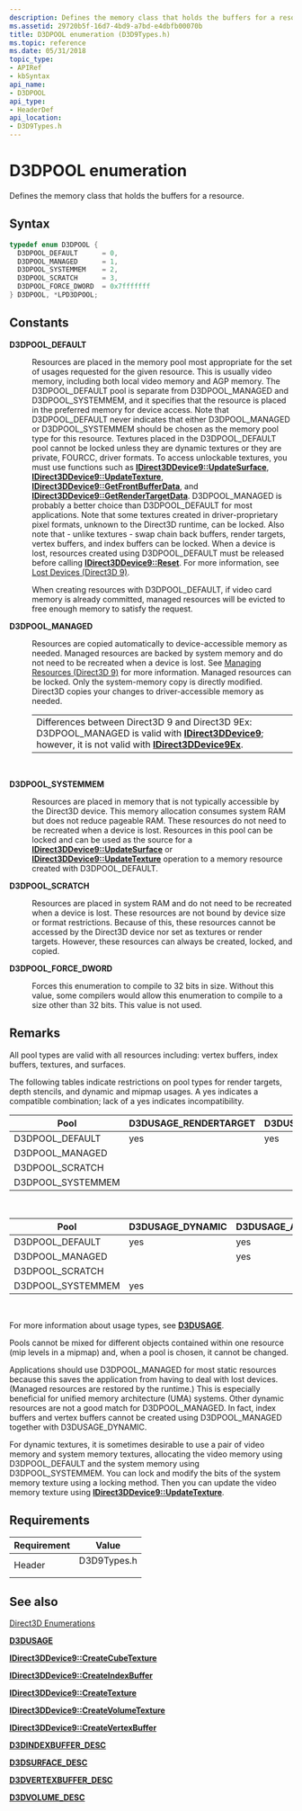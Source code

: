 ```yaml
---
description: Defines the memory class that holds the buffers for a resource.
ms.assetid: 29720b5f-16d7-4bd9-a7bd-e4dbfb00070b
title: D3DPOOL enumeration (D3D9Types.h)
ms.topic: reference
ms.date: 05/31/2018
topic_type:
- APIRef
- kbSyntax
api_name:
- D3DPOOL
api_type:
- HeaderDef
api_location:
- D3D9Types.h
---
```


# D3DPOOL enumeration

Defines the memory class that holds the buffers for a resource.

## Syntax


```C++
typedef enum D3DPOOL { 
  D3DPOOL_DEFAULT      = 0,
  D3DPOOL_MANAGED      = 1,
  D3DPOOL_SYSTEMMEM    = 2,
  D3DPOOL_SCRATCH      = 3,
  D3DPOOL_FORCE_DWORD  = 0x7fffffff
} D3DPOOL, *LPD3DPOOL;
```



## Constants

<dl> <dt>

<span id="D3DPOOL_DEFAULT"></span><span id="d3dpool_default"></span>**D3DPOOL\_DEFAULT**
</dt> <dd>

Resources are placed in the memory pool most appropriate for the set of usages requested for the given resource. This is usually video memory, including both local video memory and AGP memory. The D3DPOOL\_DEFAULT pool is separate from D3DPOOL\_MANAGED and D3DPOOL\_SYSTEMMEM, and it specifies that the resource is placed in the preferred memory for device access. Note that D3DPOOL\_DEFAULT never indicates that either D3DPOOL\_MANAGED or D3DPOOL\_SYSTEMMEM should be chosen as the memory pool type for this resource. Textures placed in the D3DPOOL\_DEFAULT pool cannot be locked unless they are dynamic textures or they are private, FOURCC, driver formats. To access unlockable textures, you must use functions such as [**IDirect3DDevice9::UpdateSurface**](/windows/win32/api/d3d9helper/nf-d3d9helper-idirect3ddevice9-updatesurface), [**IDirect3DDevice9::UpdateTexture**](/windows/win32/api/d3d9helper/nf-d3d9helper-idirect3ddevice9-updatetexture), [**IDirect3DDevice9::GetFrontBufferData**](/windows/win32/api/d3d9helper/nf-d3d9helper-idirect3ddevice9-getfrontbufferdata), and [**IDirect3DDevice9::GetRenderTargetData**](/windows/desktop/api). D3DPOOL\_MANAGED is probably a better choice than D3DPOOL\_DEFAULT for most applications. Note that some textures created in driver-proprietary pixel formats, unknown to the Direct3D runtime, can be locked. Also note that - unlike textures - swap chain back buffers, render targets, vertex buffers, and index buffers can be locked. When a device is lost, resources created using D3DPOOL\_DEFAULT must be released before calling [**IDirect3DDevice9::Reset**](/windows/desktop/api). For more information, see [Lost Devices (Direct3D 9)](lost-devices.md).

When creating resources with D3DPOOL\_DEFAULT, if video card memory is already committed, managed resources will be evicted to free enough memory to satisfy the request.

</dd> <dt>

<span id="D3DPOOL_MANAGED"></span><span id="d3dpool_managed"></span>**D3DPOOL\_MANAGED**
</dt> <dd>

Resources are copied automatically to device-accessible memory as needed. Managed resources are backed by system memory and do not need to be recreated when a device is lost. See [Managing Resources (Direct3D 9)](managing-resources.md) for more information. Managed resources can be locked. Only the system-memory copy is directly modified. Direct3D copies your changes to driver-accessible memory as needed.



|                                                                                                                                                                                                                                     |
|-------------------------------------------------------------------------------------------------------------------------------------------------------------------------------------------------------------------------------------|
| Differences between Direct3D 9 and Direct3D 9Ex:<br/> D3DPOOL\_MANAGED is valid with [**IDirect3DDevice9**](/windows/desktop/api); however, it is not valid with [**IDirect3DDevice9Ex**](/windows/desktop/api/d3d9/nn-d3d9-idirect3ddevice9ex).<br/> |



 

</dd> <dt>

<span id="D3DPOOL_SYSTEMMEM"></span><span id="d3dpool_systemmem"></span>**D3DPOOL\_SYSTEMMEM**
</dt> <dd>

Resources are placed in memory that is not typically accessible by the Direct3D device. This memory allocation consumes system RAM but does not reduce pageable RAM. These resources do not need to be recreated when a device is lost. Resources in this pool can be locked and can be used as the source for a [**IDirect3DDevice9::UpdateSurface**](/windows/win32/api/d3d9helper/nf-d3d9helper-idirect3ddevice9-updatesurface) or [**IDirect3DDevice9::UpdateTexture**](/windows/win32/api/d3d9helper/nf-d3d9helper-idirect3ddevice9-updatetexture) operation to a memory resource created with D3DPOOL\_DEFAULT.

</dd> <dt>

<span id="D3DPOOL_SCRATCH"></span><span id="d3dpool_scratch"></span>**D3DPOOL\_SCRATCH**
</dt> <dd>

Resources are placed in system RAM and do not need to be recreated when a device is lost. These resources are not bound by device size or format restrictions. Because of this, these resources cannot be accessed by the Direct3D device nor set as textures or render targets. However, these resources can always be created, locked, and copied.

</dd> <dt>

<span id="D3DPOOL_FORCE_DWORD"></span><span id="d3dpool_force_dword"></span>**D3DPOOL\_FORCE\_DWORD**
</dt> <dd>

Forces this enumeration to compile to 32 bits in size. Without this value, some compilers would allow this enumeration to compile to a size other than 32 bits. This value is not used.

</dd> </dl>

## Remarks

All pool types are valid with all resources including: vertex buffers, index buffers, textures, and surfaces.

The following tables indicate restrictions on pool types for render targets, depth stencils, and dynamic and mipmap usages. A yes indicates a compatible combination; lack of a yes indicates incompatibility.



| Pool               | D3DUSAGE\_RENDERTARGET | D3DUSAGE\_DEPTHSTENCIL |
|--------------------|------------------------|------------------------|
| D3DPOOL\_DEFAULT   | yes                      | yes                      |
| D3DPOOL\_MANAGED   |                        |                        |
| D3DPOOL\_SCRATCH   |                        |                        |
| D3DPOOL\_SYSTEMMEM |                        |                        |



 



| Pool               | D3DUSAGE\_DYNAMIC | D3DUSAGE\_AUTOGENMIPMAP |
|--------------------|-------------------|-------------------------|
| D3DPOOL\_DEFAULT   | yes                 | yes                       |
| D3DPOOL\_MANAGED   |                   | yes                       |
| D3DPOOL\_SCRATCH   |                   |                         |
| D3DPOOL\_SYSTEMMEM | yes                 |                         |



 

For more information about usage types, see [**D3DUSAGE**](d3dusage.md).

Pools cannot be mixed for different objects contained within one resource (mip levels in a mipmap) and, when a pool is chosen, it cannot be changed.

Applications should use D3DPOOL\_MANAGED for most static resources because this saves the application from having to deal with lost devices. (Managed resources are restored by the runtime.) This is especially beneficial for unified memory architecture (UMA) systems. Other dynamic resources are not a good match for D3DPOOL\_MANAGED. In fact, index buffers and vertex buffers cannot be created using D3DPOOL\_MANAGED together with D3DUSAGE\_DYNAMIC.

For dynamic textures, it is sometimes desirable to use a pair of video memory and system memory textures, allocating the video memory using D3DPOOL\_DEFAULT and the system memory using D3DPOOL\_SYSTEMMEM. You can lock and modify the bits of the system memory texture using a locking method. Then you can update the video memory texture using [**IDirect3DDevice9::UpdateTexture**](/windows/win32/api/d3d9helper/nf-d3d9helper-idirect3ddevice9-updatetexture).

## Requirements



| Requirement | Value |
|-------------------|----------------------------------------------------------------------------------------|
| Header<br/> | <dl> <dt>D3D9Types.h</dt> </dl> |



## See also

<dl> <dt>

[Direct3D Enumerations](dx9-graphics-reference-d3d-enums.md)
</dt> <dt>

[**D3DUSAGE**](d3dusage.md)
</dt> <dt>

[**IDirect3DDevice9::CreateCubeTexture**](/windows/win32/api/d3d9helper/nf-d3d9helper-idirect3ddevice9-createcubetexture)
</dt> <dt>

[**IDirect3DDevice9::CreateIndexBuffer**](/windows/win32/api/d3d9helper/nf-d3d9helper-idirect3ddevice9-createindexbuffer)
</dt> <dt>

[**IDirect3DDevice9::CreateTexture**](/windows/win32/api/d3d9helper/nf-d3d9helper-idirect3ddevice9-createtexture)
</dt> <dt>

[**IDirect3DDevice9::CreateVolumeTexture**](/windows/win32/api/d3d9helper/nf-d3d9helper-idirect3ddevice9-createvolumetexture)
</dt> <dt>

[**IDirect3DDevice9::CreateVertexBuffer**](/windows/win32/api/d3d9helper/nf-d3d9helper-idirect3ddevice9-createvertexbuffer)
</dt> <dt>

[**D3DINDEXBUFFER\_DESC**](d3dindexbuffer-desc.md)
</dt> <dt>

[**D3DSURFACE\_DESC**](d3dsurface-desc.md)
</dt> <dt>

[**D3DVERTEXBUFFER\_DESC**](d3dvertexbuffer-desc.md)
</dt> <dt>

[**D3DVOLUME\_DESC**](d3dvolume-desc.md)
</dt> </dl>

 

 
